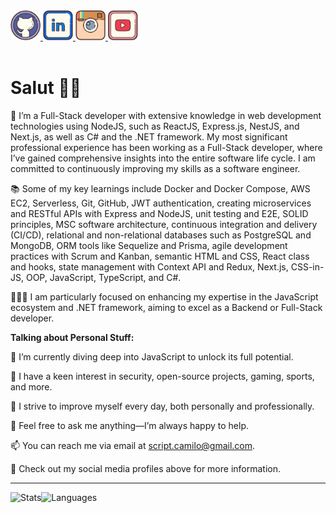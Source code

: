 <a href="https://github.com/scriptcamilo" target="_blank">
  <img src="./assets/github.svg" width="48px" height="48px">
</a>
<a href="https://www.linkedin.com/in/scriptcamilo/" target="_blank">
  <img src="./assets/linkedin.svg" width="48px" height="48px">
</a>
<a href="https://www.instagram.com/scriptcamilo/" target="_blank">
  <img src="./assets/instagram.svg" width="48px" height="48px">
</a> 
<a href="https://www.youtube.com/channel/UC_WE22UpNW3zyDSWtiX2ufw" target="_blank">
  <img src="./assets/youtube.svg" width="48px" height="48px">
</a> 


<br />
<br />

<h1>Salut 🖖🏽</h1>

💼 I’m a Full-Stack developer with extensive knowledge in web development technologies using NodeJS, such as ReactJS, Express.js, NestJS, and Next.js, as well as C# and the .NET framework. My most significant professional experience has been working as a Full-Stack developer, where I’ve gained comprehensive insights into the entire software life cycle. I am committed to continuously improving my skills as a software engineer.

📚 Some of my key learnings include Docker and Docker Compose, AWS EC2, Serverless, Git, GitHub, JWT authentication, creating microservices and RESTful APIs with Express and NodeJS, unit testing and E2E, SOLID principles, MSC software architecture, continuous integration and delivery (CI/CD), relational and non-relational databases such as PostgreSQL and MongoDB, ORM tools like Sequelize and Prisma, agile development practices with Scrum and Kanban, semantic HTML and CSS, React class and hooks, state management with Context API and Redux, Next.js, CSS-in-JS, OOP, JavaScript, TypeScript, and C#.

👨🏽‍💻 I am particularly focused on enhancing my expertise in the JavaScript ecosystem and .NET framework, aiming to excel as a Backend or Full-Stack developer.

<!-- <img align="right" alt="GIF" src="./assets/github.gif" width="400px" /> -->

**Talking about Personal Stuff:**

🌱 I’m currently diving deep into JavaScript to unlock its full potential.

🤔 I have a keen interest in security, open-source projects, gaming, sports, and more.

💼 I strive to improve myself every day, both personally and professionally.

💬 Feel free to ask me anything—I’m always happy to help.

📫 You can reach me via email at script.camilo@gmail.com.

📝 Check out my social media profiles above for more information.

<hr/>

<div style="display: flex; ">
  <img height="180em" src="https://github-readme-stats.vercel.app/api?username=scriptcamilo&count_prte=true&show_icons=true&theme=radical" alt="Stats"/>

  <img height="180em" src="https://github-readme-stats.vercel.app/api/top-langs/?username=scriptcamilo&layout=compact&theme=radical&langs_count=6" alt="Languages"/>
</div>
